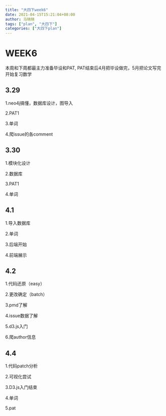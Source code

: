 ```yaml
---
title: "大四下week6"
date: 2021-04-15T15:21:04+08:00
author: 马晓晓
tags: ["plan", "大四下"]
categories: ["大四下plan"]
---
```


# WEEK6

本周和下周都最主力准备毕设和PAT, PAT结束后4月把毕设做完，5月把论文写完开始复习数学

## 3.29

1.neo4j搞懂，数据库设计，图导入

2.PAT1

3.单词

4.爬issue的各comment



## 3.30

1.模块化设计

2.数据库

3.PAT1

4.单词



## 4.1

1.导入数据库

2.单词

3.后端开始

4.前端展示



## 4.2

1.代码还原（easy）

2.更改确定（batch）

3.pmd了解

4.issue数据了解

5.d3.js入门

6.爬author信息



## 4.4

1.代码patch分析

2.可视化尝试

3.D3.js入门结束

4.单词

5.pat